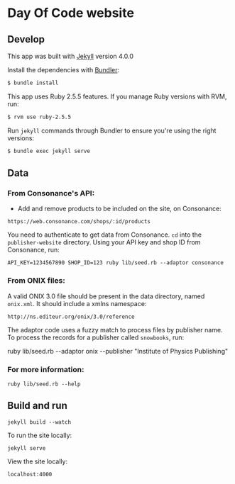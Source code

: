 # Day Of Code website

## Develop

This app was built with [Jekyll](http://jekyllrb.com/) version 4.0.0

Install the dependencies with [Bundler](http://bundler.io/):

~~~bash
$ bundle install
~~~

This app uses Ruby 2.5.5 features. If you manage Ruby versions with RVM, run:

~~~bash
$ rvm use ruby-2.5.5
~~~

Run `jekyll` commands through Bundler to ensure you're using the right versions:

~~~bash
$ bundle exec jekyll serve
~~~

## Data

### From Consonance's API:

* Add and remove products to be included on the site, on Consonance:

`https://web.consonance.com/shops/:id/products`

You need to authenticate to get data from Consonance.
`cd` into the `publisher-website` directory.
Using your API key and shop ID from Consonance, run:

`API_KEY=1234567890 SHOP_ID=123 ruby lib/seed.rb --adaptor consonance`

### From ONIX files:

A valid ONIX 3.0 file should be present in the data directory, named `onix.xml`. It should include a xmlns namespace:

`http://ns.editeur.org/onix/3.0/reference`

The adaptor code uses a fuzzy match to process files by publisher name. To process the records for a publisher called `snowbooks`, run:

  ruby lib/seed.rb --adaptor onix --publisher "Institute of Physics Publishing"

### For more information:

`ruby lib/seed.rb --help`

## Build and run

`jekyll build --watch`

To run the site locally:

`jekyll serve`

View the site locally:

`localhost:4000`

